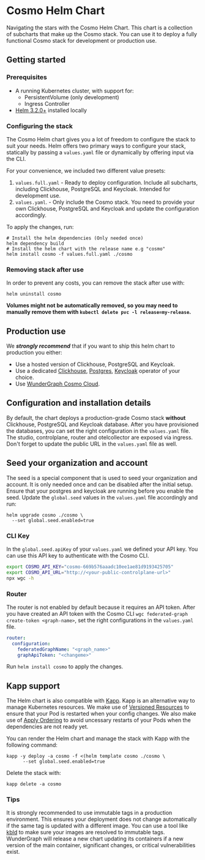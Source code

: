 # Cosmo Helm Chart

Navigating the stars with the Cosmo Helm Chart. This chart is a collection of subcharts that make up the Cosmo stack.
You can use it to deploy a fully functional Cosmo stack for development or production use.

## Getting started

### Prerequisites

- A running Kubernetes cluster, with support for:
  - PersistentVolume (only development)
  - Ingress Controller
- [Helm 3.2.0+](https://helm.sh/docs/intro/install/) installed locally

### Configuring the stack

The Cosmo Helm chart gives you a lot of freedom to configure the stack to suit your needs.
Helm offers two primary ways to configure your stack, statically by passing a `values.yaml` file or dynamically by offering input via the CLI.

For your convenience, we included two different value presets:

1. `values.full.yaml` - Ready to deploy configuration. Include all subcharts, including Clickhouse, PostgreSQL and Keycloak. Intended for development use.
2. `values.yaml`. - Only include the Cosmo stack. You need to provide your own Clickhouse, PostgreSQL and Keycloak and update the configuration accordingly.

To apply the changes, run:

```shell
# Install the helm dependencies (Only needed once)
helm dependency build
# Install the helm chart with the release name e.g "cosmo"
helm install cosmo -f values.full.yaml ./cosmo
```

### Removing stack after use
In order to prevent any costs, you can remove the stack after use with:

```shell
helm uninstall cosmo
```

**Volumes might not be automatically removed, so you may need to manually remove them with `kubectl delete pvc -l release=my-release`.**

## Production use

We ***strongly recommend*** that if you want to ship this helm chart to production you either:
- Use a hosted version of Clickhouse, PostgreSQL and Keycloak.
- Use a dedicated [Clickhouse](https://github.com/Altinity/clickhouse-operator), [Postgres](https://github.com/zalando/postgres-operator), [Keycloak](https://www.keycloak.org/operator/installation) operator of your choice.
- Use [WunderGraph Cosmo Cloud](https://wundergraph.com/cosmo-cloud).

## Configuration and installation details

By default, the chart deploys a production-grade Cosmo stack **without** Clickhouse, PostgreSQL and Keycloak database.
After you have provisioned the databases, you can set the right configuration in the `values.yaml` file.
The studio, controlplane, router and otelcollector are exposed via ingress. Don't forget to update the public URL in the `values.yaml` file as well.

## Seed your organization and account

The seed is a special component that is used to seed your organization and account. It is only needed once and can be disabled after the initial setup. Ensure that your postgres and keycloak are running before you enable the seed.
Update the `global.seed` values in the `values.yaml` file accordingly and run:

```shell
helm upgrade cosmo ./cosmo \
  --set global.seed.enabled=true
```

### CLI Key

In the `global.seed.apiKey` of your `values.yaml` we defined your API key. You can use this API key to authenticate with the Cosmo CLI.

```sh
export COSMO_API_KEY="cosmo-669b576aaadc10ee1ae81d9193425705"
export COSMO_API_URL="http://<your-public-controlplane-url>"
npx wgc -h
```

### Router 
The router is not enabled by default because it requires an API token. After you have created an API token with the Cosmo CLI `wgc federated-graph create-token <graph-name>`, set the right configurations in the `values.yaml` file.

```yaml
router:
  configuration:
    federatedGraphName: "<graph_name>"
    graphApiToken: "<changeme>"
```

Run `helm install cosmo` to apply the changes.

## Kapp support

The Helm chart is also compatible with [Kapp](https://get-kapp.io/). Kapp is an alternative way to manage Kubernetes resources. We make use of [Versioned Resources](https://carvel.dev/kapp/docs/v0.58.x/diff/#versioned-resources) to ensure that your Pod is restarted when your config changes.
We also make use of [Apply Ordering](https://carvel.dev/kapp/docs/v0.58.x/apply-ordering/) to avoid uncessary restarts of your Pods when the dependencies are not ready yet.

You can render the Helm chart and manage the stack with Kapp with the following command:

```shell
kapp -y deploy -a cosmo -f <(helm template cosmo ./cosmo \
	  --set global.seed.enabled=true
```

Delete the stack with:

```shell
kapp delete -a cosmo
```

### Tips

It is strongly recommended to use immutable tags in a production environment. This ensures your deployment does not change automatically if the same tag is updated with a different image.
You can use a tool like [kbld](https://get-kbld.io/) to make sure your images are resolved to immutable tags.
WunderGraph will release a new chart updating its containers if a new version of the main container, significant changes, or critical vulnerabilities exist.